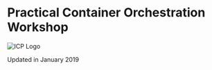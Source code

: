 
# Practical Container Orchestration Workshop


![ICP Logo](images/containerservice.png)

Updated in January 2019
